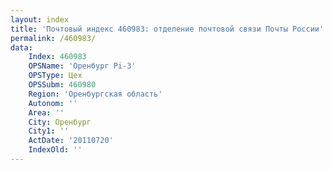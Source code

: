 ```yaml
---
layout: index
title: 'Почтовый индекс 460983: отделение почтовой связи Почты России'
permalink: /460983/
data:
    Index: 460983
    OPSName: 'Оренбург Pi-3'
    OPSType: Цех
    OPSSubm: 460980
    Region: 'Оренбургская область'
    Autonom: ''
    Area: ''
    City: Оренбург
    City1: ''
    ActDate: '20110720'
    IndexOld: ''
---
```

